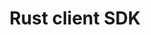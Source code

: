 ---
slug: rust-client-sdk
version: v1.500.0
title: Rust client SDK
tags: ['Rust', 'SDK', 'Client', 'API']
description: Windmill now provides a comprehensive Rust client SDK for interacting with the Windmill API. The `wmill` crate enables developers to build Rust applications that can manage resources, execute scripts, monitor job status, and integrate seamlessly with Windmill workflows.
features:
  - Complete Rust client SDK with async/await support
  - Resource management and variable access
  - Script execution (sync and async)
  - Job status monitoring and result retrieval
  - Type-safe error handling with Rust enums
  - Integration with Windmill authentication
  - Customizable HTTP client configuration
docs: /docs/advanced/clients/rust_client
---